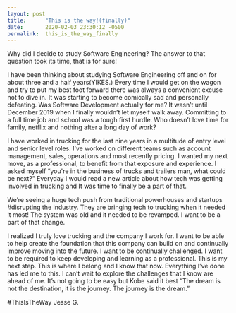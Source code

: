 ```yaml
---
layout: post
title:      "This is the way!(finally)"
date:       2020-02-03 23:30:12 -0500
permalink:  this_is_the_way_finally
---
```



Why did I decide to study Software Engineering?  The answer to that question took its time, that is for sure!  

I have been thinking about studying Software Engineering off and on for about three and a half years(YIKES.)  Every time I would get on the wagon and try to put my best foot forward there was  always a convenient excuse not to dive in. It was starting to become comically sad and personally defeating.   Was Software Development actually for me?  It wasn’t until December 2019 when I finally wouldn’t let myself walk away.  Committing to a full time job and school was a tough first hurdle. Who doesn’t love time for family, netflix and nothing after a long day of work?

I have worked in trucking for the last nine years in a multitude of entry level and senior level roles.  I’ve worked on different teams such as account management, sales, operations and most recently pricing.  I wanted my next move, as a professional, to benefit from that exposure and experience.    I asked myself “you're in the business of trucks and trailers man, what could be next?”  Everyday I would read a new article about how tech was getting involved in trucking and It was time to finally be a part of that. 

We’re seeing a huge tech push from traditional powerhouses and startups #disrupting the industry. They are bringing tech to trucking when it needed it most!  The system was old and it needed to be revamped.  I want to be a part of that change. 

I realized I truly love trucking and the company I work for.  I want to be able to help create the foundation that this company can build on and continually improve moving into the future.  I want to be continually challenged. I want to be required to keep developing and learning as a professional.  This is my next step.  This is where I belong and I know that now. Everything I’ve done has led me to this.  I can’t wait to explore the challenges that I know are ahead of me. It’s not going to be easy but Kobe said it best “The dream is not the destination, it is the journey.  The journey is the dream.” 

#ThisIsTheWay
Jesse G.


